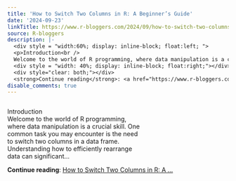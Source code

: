 ```yaml
---
title: 'How to Switch Two Columns in R: A Beginner’s Guide'
date: '2024-09-23'
linkTitle: https://www.r-bloggers.com/2024/09/how-to-switch-two-columns-in-r-a-beginners-guide/
source: R-bloggers
description: |-
  <div style = "width:60%; display: inline-block; float:left; ">
  <p>Introduction<br />
  Welcome to the world of R programming, where data manipulation is a crucial skill. One common task you may encounter is the need to switch two columns in a data frame. Understanding how to efficiently rearrange data can significant...</p></div>
  <div style = "width: 40%; display: inline-block; float:right;"></div>
  <div style="clear: both;"></div>
  <strong>Continue reading</strong>: <a href="https://www.r-bloggers.com/2024/09/how-to-switch-two-columns-in-r-a-beginners-guide/">How to Switch Two Columns in R: A ...
disable_comments: true
---
```

<div style = "width:60%; display: inline-block; float:left; ">
<p>Introduction<br />
Welcome to the world of R programming, where data manipulation is a crucial skill. One common task you may encounter is the need to switch two columns in a data frame. Understanding how to efficiently rearrange data can significant...</p></div>
<div style = "width: 40%; display: inline-block; float:right;"></div>
<div style="clear: both;"></div>
<strong>Continue reading</strong>: <a href="https://www.r-bloggers.com/2024/09/how-to-switch-two-columns-in-r-a-beginners-guide/">How to Switch Two Columns in R: A ...
